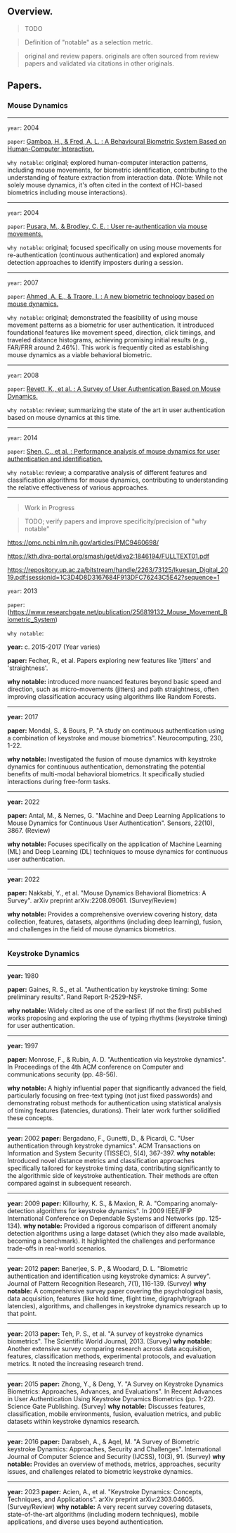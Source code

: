 ## Overview.

> TODO

> Definition of "notable" as a selection metric.

> original and review papers. originals are often sourced from review papers and validated via citations in other originals.

## Papers.

### Mouse Dynamics

---

`year`: 2004

`paper`: [Gamboa, H., & Fred, A. L. : A Behavioural Biometric System Based on Human-Computer Interaction.](https://sci-hub.st/10.1117/12.542625) 

`why notable`: original; explored human-computer interaction patterns, including mouse movements, for biometric identification, contributing to the understanding of feature extraction from interaction data. (Note: While not solely mouse dynamics, it's often cited in the context of HCI-based biometrics including mouse interactions).

---

`year`: 2004

`paper`: [Pusara, M., & Brodley, C. E. : User re-authentication via mouse movements.](https://sci-hub.st/10.1145/1029208.1029210)

`why notable`: original; focused specifically on using mouse movements for re-authentication (continuous authentication) and explored anomaly detection approaches to identify imposters during a session.

---

`year`: 2007

`paper`: [Ahmed, A. E., & Traore, I. : A new biometric technology based on mouse dynamics.](https://sci-hub.st/10.1109/TDSC.2007.70207)

`why notable`: original; demonstrated the feasibility of using mouse movement patterns as a biometric for user authentication. It introduced foundational features like movement speed, direction, click timings, and traveled distance histograms, achieving promising initial results (e.g., FAR/FRR around 2.46%). This work is frequently cited as establishing mouse dynamics as a viable behavioral biometric.

---

`year`: 2008

`paper`: [Revett, K., et al. : A Survey of User Authentication Based on Mouse Dynamics.](https://www.researchgate.net/publication/216864668_A_survey_of_user_authentication_based_on_mouse_dynamics)

`why notable`: review; summarizing the state of the art in user authentication based on mouse dynamics at this time.

---

`year`: 2014

`paper`: [Shen, C., et al. : Performance analysis of mouse dynamics for user authentication and identification.](https://sci-hub.st/10.1016/j.cose.2014.05.002)

`why notable`: review; a comparative analysis of different features and classification algorithms for mouse dynamics, contributing to understanding the relative effectiveness of various approaches.

---


> Work in Progress


> TODO; verify papers and improve specificity/precision of "why notable"


https://pmc.ncbi.nlm.nih.gov/articles/PMC9460698/


https://kth.diva-portal.org/smash/get/diva2:1846194/FULLTEXT01.pdf


https://repository.up.ac.za/bitstream/handle/2263/73125/Ikuesan_Digital_2019.pdf;jsessionid=1C3D4D8D3167684F913DFC76243C5E42?sequence=1


`year`: 2013

`paper`:  (https://www.researchgate.net/publication/256819132_Mouse_Movement_Biometric_System)

`why notable`:  

**year:** c. 2015-2017 (Year varies)

**paper:** Fecher, R., et al. Papers exploring new features like 'jitters' and 'straightness'.

**why notable:**  introduced more nuanced features beyond basic speed and direction, such as micro-movements (jitters) and path straightness, often improving classification accuracy using algorithms like Random Forests.

---

**year:** 2017

**paper:** Mondal, S., & Bours, P. "A study on continuous authentication using a combination of keystroke and mouse biometrics". Neurocomputing, 230, 1-22.

**why notable:** Investigated the fusion of mouse dynamics with keystroke dynamics for continuous authentication, demonstrating the potential benefits of multi-modal behavioral biometrics. It specifically studied interactions during free-form tasks.

---

**year:** 2022

**paper:** Antal, M., & Nemes, G. "Machine and Deep Learning Applications to Mouse Dynamics for Continuous User Authentication". Sensors, 22(10), 3867. (Review)

**why notable:** Focuses specifically on the application of Machine Learning (ML) and Deep Learning (DL) techniques to mouse dynamics for continuous user authentication.

---

**year:** 2022

**paper:** Nakkabi, Y., et al. "Mouse Dynamics Behavioral Biometrics: A Survey". arXiv preprint arXiv:2208.09061. (Survey/Review)

**why notable:** Provides a comprehensive overview covering history, data collection, features, datasets, algorithms (including deep learning), fusion, and challenges in the field of mouse dynamics biometrics.


---


### **Keystroke Dynamics**

---

**year:** 1980

**paper:** Gaines, R. S., et al. "Authentication by keystroke timing: Some preliminary results". Rand Report R-2529-NSF.

**why notable:** Widely cited as one of the earliest (if not the first) published works proposing and exploring the use of typing rhythms (keystroke timing) for user authentication.

---

**year:** 1997

**paper:** Monrose, F., & Rubin, A. D. "Authentication via keystroke dynamics". In Proceedings of the 4th ACM conference on Computer and communications security (pp. 48-56).

**why notable:** A highly influential paper that significantly advanced the field, particularly focusing on free-text typing (not just fixed passwords) and demonstrating robust methods for authentication using statistical analysis of timing features (latencies, durations). Their later work further solidified these concepts.

---

**year:** 2002
**paper:** Bergadano, F., Gunetti, D., & Picardi, C. "User authentication through keystroke dynamics". ACM Transactions on Information and System Security (TISSEC), 5(4), 367-397.
**why notable:** Introduced novel distance metrics and classification approaches specifically tailored for keystroke timing data, contributing significantly to the algorithmic side of keystroke authentication. Their methods are often compared against in subsequent research.

---

**year:** 2009
**paper:** Killourhy, K. S., & Maxion, R. A. "Comparing anomaly-detection algorithms for keystroke dynamics". In 2009 IEEE/IFIP International Conference on Dependable Systems and Networks (pp. 125-134).
**why notable:** Provided a rigorous comparison of different anomaly detection algorithms using a large dataset (which they also made available, becoming a benchmark). It highlighted the challenges and performance trade-offs in real-world scenarios.

---

**year:** 2012
**paper:** Banerjee, S. P., & Woodard, D. L. "Biometric authentication and identification using keystroke dynamics: A survey". Journal of Pattern Recognition Research, 7(1), 116-139. (Survey)
**why notable:** A comprehensive survey paper covering the psychological basis, data acquisition, features (like hold time, flight time, digraph/trigraph latencies), algorithms, and challenges in keystroke dynamics research up to that point.

---

**year:** 2013
**paper:** Teh, P. S., et al. "A survey of keystroke dynamics biometrics". The Scientific World Journal, 2013. (Survey)
**why notable:** Another extensive survey comparing research across data acquisition, features, classification methods, experimental protocols, and evaluation metrics. It noted the increasing research trend.

---

**year:** 2015
**paper:** Zhong, Y., & Deng, Y. "A Survey on Keystroke Dynamics Biometrics: Approaches, Advances, and Evaluations". In Recent Advances in User Authentication Using Keystroke Dynamics Biometrics (pp. 1-22). Science Gate Publishing. (Survey)
**why notable:** Discusses features, classification, mobile environments, fusion, evaluation metrics, and public datasets within keystroke dynamics research.

---

**year:** 2016
**paper:** Darabseh, A., & Aqel, M. "A Survey of Biometric keystroke Dynamics: Approaches, Security and Challenges". International Journal of Computer Science and Security (IJCSS), 10(3), 91. (Survey)
**why notable:** Provides an overview of methods, metrics, approaches, security issues, and challenges related to biometric keystroke dynamics.

---

**year:** 2023
**paper:** Acien, A., et al. "Keystroke Dynamics: Concepts, Techniques, and Applications". arXiv preprint arXiv:2303.04605. (Survey/Review)
**why notable:** A very recent survey covering datasets, state-of-the-art algorithms (including modern techniques), mobile applications, and diverse uses beyond authentication.
